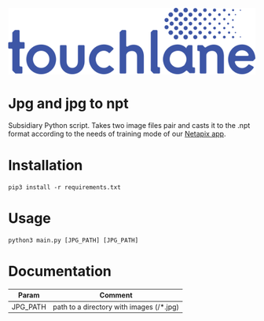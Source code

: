 ![LOGO](https://github.com/touchlane/NetapixTools/blob/master/Assets/logo.svg)

# Jpg and jpg to npt

Subsidiary Python script. Takes two image files pair and casts it to the .npt format according to the needs of training mode of our [Netapix app](https://github.com/touchlane/Netapix).  

# Installation

```
pip3 install -r requirements.txt
```

# Usage

```
python3 main.py [JPG_PATH] [JPG_PATH]
```

# Documentation

| Param | Comment |
| ------------- | ------------- |
| JPG_PATH | path to a directory with images (/*.jpg)|
